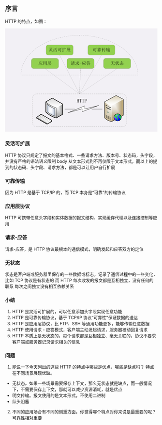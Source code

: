 ## 序言
HTTP 的特点，如图：

![avatar](./picture/http特点.jpeg)

### 灵活可扩展
HTTP 协议只规定了报文的基本格式、一些请求方法、版本号、状态码，头字段，并没有严格的语法语义限制 body 从文本形式到不再仅限于文本形式，而以上的提到的状态码、头字段、请求方法，都是可以让用户自行扩展

### 可靠传输
因为 HTTP 是基于 TCP/IP 的，而 TCP 本身是“可靠”的传输协议

### 应用层协议
HTTP 可携带任意头字段和实体数据的报文结构、实现缓存代理以及连接控制等应用

### 请求-应答
请求-应答，是 HTTP 协议最根本的通信模式，明确发起和应答双方的定位

### 无状态
状态是客户端或服务器里保存的一些数据或标志，记录了通信过程中的一些变化，比如 TCP 协议是有状态的 而 HTTP 每次收发的报文都是互相独立，没有任何的联系 每次之间独立没有相互依赖关系

### 小结
1. HTTP 是灵活可扩展的，可以任意添加头字段实现任意功能
2. HTTP 是可靠传输协议，基于 TCP/IP 协议“可靠性”保证数据的送达
3. HTTP 是应用层协议，比 FTP、SSH 等通用功能更多，能够传输任意数据
4. HTTP 使用请求 - 应答模式，客户端主动发起请求，服务器被动回复请求
5. HTTP 本质上是无状态的，每个请求都是互相独立、毫无关联的，协议不要求客户端或服务器记录请求相关的信息

### 问题
1. 能说一下今天列出的这些 HTTP 的特点中哪些是优点，哪些是缺点吗？
特点在不同场景展现优缺。

* 无状态。如果一些场景需要保存上下文，那么无状态就是缺点，而一般情况下，不需要保存上下文，那就可以减少资源消耗，就是优点
* 明文传输。报文使用的是文本形式，不使用二进制
* 队头阻塞

2. 不同的应用场合有不同的侧重方面，你觉得哪个特点对你来说是最重要的呢？
可靠性相对重要



